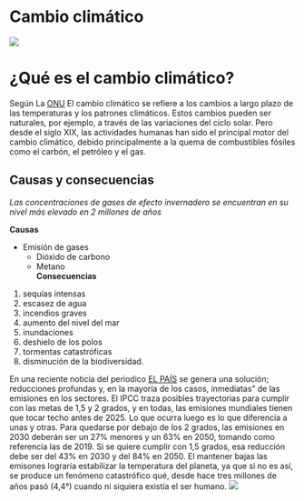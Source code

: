 # Cambio climático
![](https://www.un.org/sites/un2.un.org/files/2021/08/feeling-the-heat.jpg)

# ¿Qué es el cambio climático?
Según La [ONU](https://www.un.org/es/climatechange/what-is-climate-change) El cambio climático se refiere a los cambios a largo plazo de las temperaturas y los patrones climáticos. Estos cambios pueden ser naturales, por ejemplo, a través de las variaciones del ciclo solar. Pero desde el siglo XIX, las actividades humanas han sido el principal motor del cambio climático, debido principalmente a la quema de combustibles fósiles como el carbón, el petróleo y el gas.

## Causas y consecuencias  
*Las concentraciones de gases de efecto invernadero se encuentran en su nivel más elevado en 2 millones de años*  

**Causas**  
- Emisión de gases
    - Dióxido de carbono
    - Metano  
**Consecuencias**  
1. sequías intensas
2. escasez de agua
3. incendios graves
4. aumento del nivel del mar
5. inundaciones
6. deshielo de los polos
7. tormentas catastróficas
8. disminución de la biodiversidad.

En una reciente noticia del periodico [EL PAÍS](https://elpais.com/clima-y-medio-ambiente/2022-04-11/retrato-de-una-crisis-global-esto-lo-que-ya-sabemos-sobre-el-cambio-climatico-gracias-al-ipcc.html) se genera una solución; reducciones profundas y, en la mayoría de los casos, inmediatas” de las emisiones en los sectores. El IPCC traza posibles trayectorias para cumplir con las metas de 1,5 y 2 grados, y en todas, las emisiones mundiales tienen que tocar techo antes de 2025. Lo que ocurra luego es lo que diferencia a unas y otras. Para quedarse por debajo de los 2 grados, las emisiones en 2030 deberán ser un 27% menores y un 63% en 2050, tomando como referencia las de 2019. Si se quiere cumplir con 1,5 grados, esa reducción debe ser del 43% en 2030 y del 84% en 2050. El mantener bajas las emisones lograría estabilizar la temperatura del planeta, ya que si no es así, se produce un fenómeno catastrófico qué, desde hace tres millones de años pasó (4,4°) cuando ni siquiera existía el ser humano.
![](https://imagenes.elpais.com/resizer/yMdJY4Mp4zxe30oLO7mPO0j_fdU=/1960x0/cloudfront-eu-central-1.images.arcpublishing.com/prisa/MWB65J4KV5EH5CECS4Z2XJK44Y.png)
